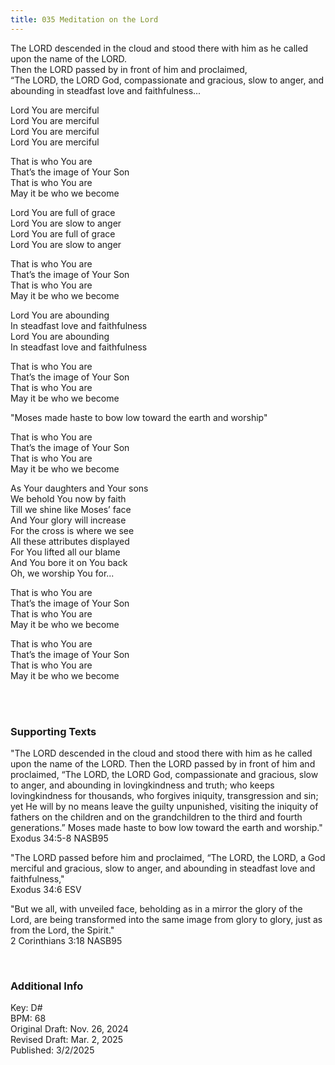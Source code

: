 ```yaml
---
title: 035 Meditation on the Lord
---
```


The LORD descended in the cloud and stood there with him as he called upon the name of the LORD. \
Then the LORD passed by in front of him and proclaimed, \
“The LORD, the LORD God, compassionate and gracious, slow to anger, and abounding in steadfast love and faithfulness...

Lord You are merciful \
Lord You are merciful \
Lord You are merciful \
Lord You are merciful

That is who You are \
That’s the image of Your Son \
That is who You are \
May it be who we become

Lord You are full of grace \
Lord You are slow to anger \
Lord You are full of grace \
Lord You are slow to anger
 
That is who You are \
That’s the image of Your Son \
That is who You are \
May it be who we become

Lord You are abounding \
In steadfast love and faithfulness \
Lord You are abounding \
In steadfast love and faithfulness

That is who You are \
That’s the image of Your Son \
That is who You are \
May  it be who we become
	
"Moses made haste to bow low toward the earth and worship"

That is who You are \
That’s the image of Your Son \
That is who You are \
May it be who we become
  
As Your daughters and Your sons \
We behold You now by faith \
Till we shine like Moses’ face \
And Your glory will increase \
For the cross is where we see \
All these attributes displayed \
For You lifted all our blame \
And You bore it on You back \
Oh, we worship You for...

That is who You are \
That’s the image of Your Son \
That is who You are \
May it be who we become

That is who You are \
That’s the image of Your Son \
That is who You are \
May it be who we become


<br /> 

### Supporting Texts ###

"The LORD descended in the cloud and stood there with him as he called upon the name of the LORD. 
Then the LORD passed by in front of him and proclaimed, “The LORD, the LORD God, compassionate and gracious, slow to anger, and abounding in lovingkindness and truth; 
who keeps lovingkindness for thousands, who forgives iniquity, transgression and sin; yet He will by no means leave the guilty unpunished, visiting the iniquity of fathers on the children and on the grandchildren to the third and fourth generations.” 
Moses made haste to bow low toward the earth and worship." \
Exodus 34:5-8 NASB95

"The LORD passed before him and proclaimed, “The LORD, the LORD, a God merciful and gracious, slow to anger, and abounding in steadfast love and faithfulness," \
Exodus 34:6 ESV

"But we all, with unveiled face, beholding as in a mirror the glory of the Lord, are being transformed into the same image from glory to glory, just as from the Lord, the Spirit." \
2 Corinthians 3:18 NASB95

<br />

### Additional Info

Key: D# \
BPM: 68 \
Original Draft: Nov. 26, 2024 \
Revised Draft: Mar. 2, 2025 \
Published: 3/2/2025 
